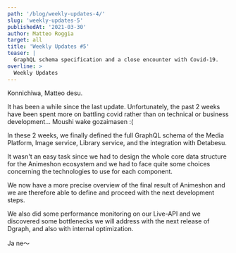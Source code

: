 ```yaml
---
path: '/blog/weekly-updates-4/'
slug: 'weekly-updates-5'
publishedAt: '2021-03-30'
author: Matteo Roggia
target: all
title: 'Weekly Updates #5'
teaser: |
  GraphQL schema specification and a close encounter with Covid-19.
overline: >
  Weekly Updates
---
```

Konnichiwa, Matteo desu.

It has been a while since the last update. Unfortunately, the past 2 weeks have been spent more on battling covid rather than on technical or business development... Moushi wake gozaimasen :(

In these 2 weeks, we finally defined the full GraphQL schema of the Media Platform, Image service, Library service, and the integration with Detabesu.

It wasn't an easy task since we had to design the whole core data structure for the Animeshon ecosystem and we had to face quite some choices concerning the technologies to use for each component.

We now have a more precise overview of the final result of Animeshon and we are therefore able to define and proceed with the next development steps.

We also did some performance monitoring on our Live-API and we discovered some bottlenecks we will address with the next release of Dgraph, and also with internal optimization.

Ja ne～